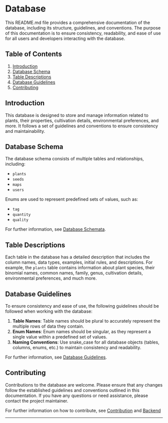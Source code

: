 # Database

This README.md file provides a comprehensive documentation of the database, including its structure, guidelines, and conventions.
The purpose of this documentation is to ensure consistency, readability, and ease of use for all users and developers interacting with the database.

## Table of Contents

1. [Introduction](#introduction)
2. [Database Schema](#database-schema)
3. [Table Descriptions](#table-descriptions)
4. [Database Guidelines](#database-guidelines)
5. [Contributing](#contributing)

## Introduction

This database is designed to store and manage information related to plants, their properties, cultivation details, environmental preferences, and more.
It follows a set of guidelines and conventions to ensure consistency and maintainability.

## Database Schema

The database schema consists of multiple tables and relationships, including:

- `plants`
- `seeds`
- `maps`
- `users`

Enums are used to represent predefined sets of values, such as:

- `tag`
- `quantity`
- `quality`

For further information, see [Database Schemata](./database_schemata.md).

## Table Descriptions

Each table in the database has a detailed description that includes the column names, data types, examples, initial rules, and descriptions.
For example, the `plants` table contains information about plant species, their binomial names, common names, family, genus, cultivation details, environmental preferences, and much more.

## Database Guidelines

To ensure consistency and ease of use, the following guidelines should be followed when working with the database:

1. **Table Names**: Table names should be plural to accurately represent the multiple rows of data they contain.
2. **Enum Names**: Enum names should be singular, as they represent a single value within a predefined set of values.
3. **Naming Conventions**: Use snake_case for all database objects (tables, columns, enums, etc.) to maintain consistency and readability.

For further information, see [Database Guidelines](./database_guidelines.md).

## Contributing

Contributions to the database are welcome.
Please ensure that any changes follow the established guidelines and conventions outlined in this documentation.
If you have any questions or need assistance, please contact the project maintainer.

For further information on how to contribute, see [Contribution](../contrib/README.md) and [Backend](../contrib/backend.md)

---
